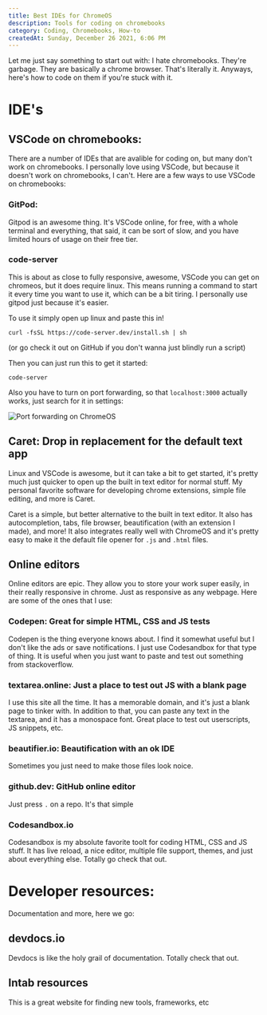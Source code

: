 ```yaml
---
title: Best IDEs for ChromeOS
description: Tools for coding on chromebooks
category: Coding, Chromebooks, How-to
createdAt: Sunday, December 26 2021, 6:06 PM
---
```


Let me just say something to start out with: I hate chromebooks. They're garbage. They are basically a chrome browser. That's literally it. Anyways, here's how to code on them if you're stuck with it.

# IDE's

## VSCode on chromebooks:

There are a number of IDEs that are avalible for coding on, but many don't work on chromebooks. I personally love using VSCode, but because it doesn't work on chromebooks, I can't. Here are a few ways to use VSCode on chromebooks:

### GitPod:

<LinkPreview url="https://gitpod.io"></LinkPreview>

Gitpod is an awesome thing. It's VSCode online, for free, with a whole terminal and everything, that said, it can be sort of slow, and you have limited hours of usage on their free tier.

### code-server

<LinkPreview url="https://github.com/coder/code-server"></LinkPreview>

This is about as close to fully responsive, awesome, VSCode you can get on chromeos, but it does require linux. This means running a command to start it every time you want to use it, which can be a bit tiring. I personally use gitpod just because it's easier.

To use it simply open up linux and paste this in!

```
curl -fsSL https://code-server.dev/install.sh | sh
```

(or go check it out on GitHub if you don't wanna just blindly run a script)

Then you can just run this to get it started:

```
code-server
```

Also you have to turn on port forwarding, so that `localhost:3000` actually works, just search for it in settings:

![Port forwarding on ChromeOS](https://user-images.githubusercontent.com/61319150/147423230-4d16c48b-f899-4279-8ae2-f01d872e61ac.png)

## Caret: Drop in replacement for the default text app

Linux and VSCode is awesome, but it can take a bit to get started, it's pretty much just quicker to open up the built in text editor for normal stuff. My personal favorite software for developing chrome extensions, simple file editing, and more is Caret.

<LinkPreview url="https://chrome.google.com/webstore/detail/caret/fljalecfjciodhpcledpamjachpmelml"></LinkPreview>

Caret is a simple, but better alternative to the built in text editor. It also has autocompletion, tabs, file browser, beautification (with an extension I made), and more! It also integrates really well with ChromeOS and it's pretty easy to make it the default file opener for `.js` and `.html` files.

## Online editors

Online editors are epic. They allow you to store your work super easily, in their really responsive in chrome. Just as responsive as any webpage. Here are some of the ones that I use:

### Codepen: Great for simple HTML, CSS and JS tests

Codepen is the thing everyone knows about. I find it somewhat useful but I don't like the ads or save notifications. I just use Codesandbox for that type of thing. It is useful when you just want to paste and test out something from stackoverflow.

### textarea.online: Just a place to test out JS with a blank page

I use this site all the time. It has a memorable domain, and it's just a blank page to tinker with. In addition to that, you can paste any text in the textarea, and it has a monospace font. Great place to test out userscripts, JS snippets, etc.

### beautifier.io: Beautification with an ok IDE

Sometimes you just need to make those files look noice.

### github.dev: GitHub online editor

Just press `.` on a repo. It's that simple

### Codesandbox.io

Codesandbox is my absolute favorite toolt for coding HTML, CSS and JS stuff. It has live reload, a nice editor, multiple file support, themes, and just about everything else. Totally go check that out.

# Developer resources:

Documentation and more, here we go:

## devdocs.io

<LinkPreview url="https://devdocs.io"></LinkPreview>
Devdocs is like the holy grail of documentation. Totally check that out.

## Intab resources

<LinkPreview url="https://intab.io/resources/"></LinkPreview>
This is a great website for finding new tools, frameworks, etc
